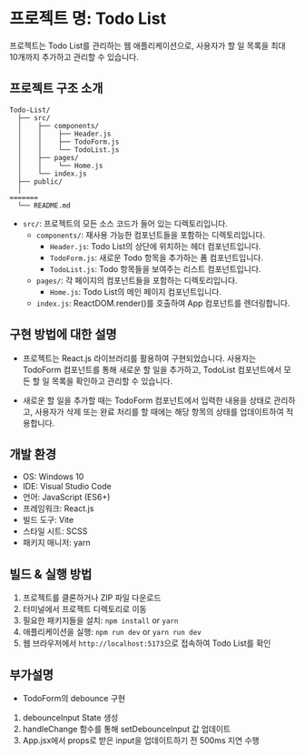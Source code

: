 # 프로젝트 명: Todo List

프로젝트는 Todo List를 관리하는 웹 애플리케이션으로, 사용자가 할 일 목록을 최대 10개까지 추가하고 관리할 수 있습니다.

## 프로젝트 구조 소개

```
Todo-List/
  ├── src/
  │    ├── components/
  │    │    ├── Header.js
  │    │    ├── TodoForm.js
  │    │    └── TodoList.js
  │    ├── pages/
  │    │    └── Home.js
  │    └── index.js
  ├── public/
  │
=======
  └── README.md
```

- `src/`: 프로젝트의 모든 소스 코드가 들어 있는 디렉토리입니다.
  - `components/`: 재사용 가능한 컴포넌트들을 포함하는 디렉토리입니다.
    - `Header.js`: Todo List의 상단에 위치하는 헤더 컴포넌트입니다.
    - `TodoForm.js`: 새로운 Todo 항목을 추가하는 폼 컴포넌트입니다.
    - `TodoList.js`: Todo 항목들을 보여주는 리스트 컴포넌트입니다.
  - `pages/`: 각 페이지의 컴포넌트들을 포함하는 디렉토리입니다.
    - `Home.js`: Todo List의 메인 페이지 컴포넌트입니다.
  - `index.js`: ReactDOM.render()를 호출하여 App 컴포넌트를 렌더링합니다.

## 구현 방법에 대한 설명

- 프로젝트는 React.js 라이브러리를 활용하여 구현되었습니다. 사용자는 TodoForm 컴포넌트를 통해 새로운 할 일을 추가하고, TodoList 컴포넌트에서 모든 할 일 목록을 확인하고 관리할 수 있습니다.

- 새로운 할 일을 추가할 때는 TodoForm 컴포넌트에서 입력한 내용을 상태로 관리하고, 사용자가 삭제 또는 완료 처리를 할 때에는 해당 항목의 상태를 업데이트하여 적용합니다.

## 개발 환경

- OS: Windows 10
- IDE: Visual Studio Code
- 언어: JavaScript (ES6+)
- 프레임워크: React.js
- 빌드 도구: Vite
- 스타일 시트: SCSS
- 패키지 매니저: yarn

## 빌드 & 실행 방법

1. 프로젝트를 클론하거나 ZIP 파일 다운로드
2. 터미널에서 프로젝트 디렉토리로 이동
3. 필요한 패키지들을 설치: `npm install` or `yarn`
4. 애플리케이션을 실행: `npm run dev` or `yarn run dev`
5. 웹 브라우저에서 `http://localhost:5173`으로 접속하여 Todo List를 확인

## 부가설명

- TodoForm의 debounce 구현

1. debounceInput State 생성
2. handleChange 함수를 통해 setDebounceInput 값 업데이트
3. App.jsx에서 props로 받은 input을 업데이트하기 전 500ms 지연 수행
